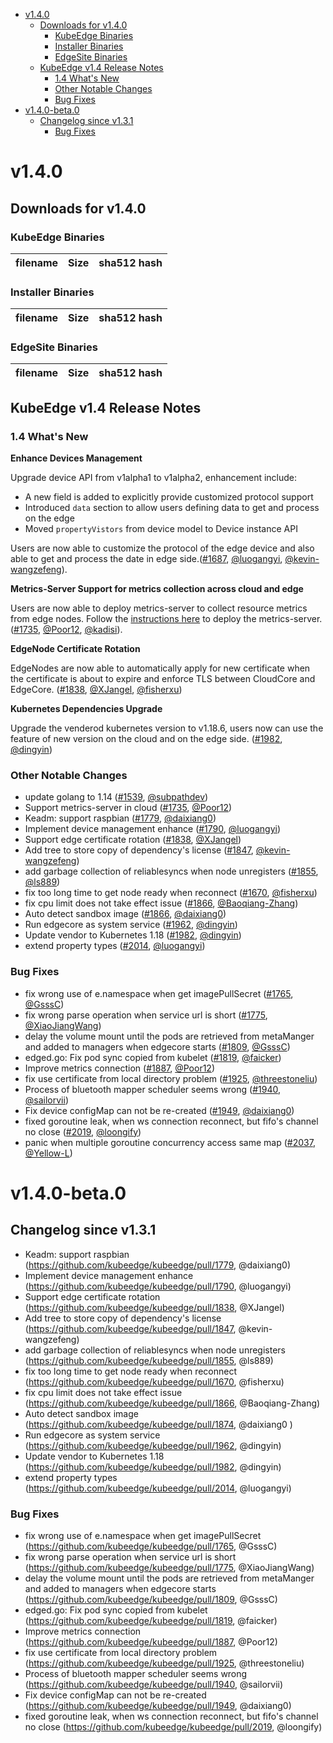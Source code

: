   * [v1.4.0](#v140)
     * [Downloads for v1.4.0](#downloads-for-v140)
        * [KubeEdge Binaries](#kubeedge-binaries)
        * [Installer Binaries](#installer-binaries)
        * [EdgeSite Binaries](#edgesite-binaries)
     * [KubeEdge v1.4 Release Notes](#kubeedge-v14-release-notes)
        * [1.4 What's New](#14-whats-new)
        * [Other Notable Changes](#other-notable-changes)
        * [Bug Fixes](#bug-fixes)
  * [v1.4.0-beta.0](#v140-beta0)
     * [Changelog since v1.3.1](#changelog-since-v131)
        * [Bug Fixes](#bug-fixes-1)
        
# v1.4.0

## Downloads for v1.4.0

### KubeEdge Binaries
| filename | Size | sha512 hash |
| -------- | ---- | ----------- |


### Installer Binaries
| filename | Size | sha512 hash |
| -------- | ---- | ----------- |

### EdgeSite Binaries
| filename | Size | sha512 hash |
| -------- | ---- | ----------- |

## KubeEdge v1.4 Release Notes

### 1.4 What's New

**Enhance Devices Management**

Upgrade device API from v1alpha1 to v1alpha2, enhancement include: 

- A new field is added to explicitly provide customized protocol support
- Introduced `data` section to allow users defining data to get and process on the edge
- Moved `propertyVistors` from device model to Device instance API

Users are now able to customize the protocol of the edge device and also able to get and process the date in edge side.([#1687](https://github.com/kubeedge/kubeedge/pull/1687), [@luogangyi](https://github.com/luogangyi), [@kevin-wangzefeng](https://github.com/kevin-wangzefeng)).

**Metrics-Server Support for metrics collection across cloud and edge**

Users are now able to deploy metrics-server to collect resource metrics from edge nodes. Follow the [instructions here](/docs/setup/keadm.md#support-metrics-server-in-cloud) to deploy the metrics-server. ([#1735](https://github.com/kubeedge/kubeedge/pull/1735), [@Poor12](https://github.com/Poor12), [@kadisi](https://github.com/kadisi)).

**EdgeNode Certificate Rotation**

EdgeNodes are now able to automatically apply for new certificate when the certificate is about to expire and enforce TLS between CloudCore and EdgeCore. ([#1838](https://github.com/kubeedge/kubeedge/pull/1838), [@XJangel](https://github.com/XJangel), [@fisherxu](https://github.com/fisherxu))

**Kubernetes Dependencies Upgrade**

Upgrade the venderod kubernetes version to v1.18.6, users now can use the feature of new version
on the cloud and on the edge side. ([#1982](https://github.com/kubeedge/kubeedge/pull/1982), [@dingyin](https://github.com/dingyin))


### Other Notable Changes

- update golang to 1.14 ([#1539](https://github.com/kubeedge/kubeedge/pull/1539), [@subpathdev](https://github.com/subpathdev))
- Support metrics-server in cloud ([#1735](https://github.com/kubeedge/kubeedge/pull/1735), [@Poor12](https://github.com/Poor12))
- Keadm: support raspbian ([#1779](https://github.com/kubeedge/kubeedge/pull/1779), [@daixiang0](https://github.com/daixiang0))
- Implement device management enhance ([#1790](https://github.com/kubeedge/kubeedge/pull/1790), [@luogangyi](https://github.com/luogangyi))
- Support edge certificate rotation  ([#1838](https://github.com/kubeedge/kubeedge/pull/1838), [@XJangel](https://github.com/XJangel))
- Add tree to store copy of dependency's license ([#1847](https://github.com/kubeedge/kubeedge/pull/1847), [@kevin-wangzefeng](https://github.com/kevin-wangzefeng))
- add garbage collection of reliablesyncs when node unregisters ([#1855](https://github.com/kubeedge/kubeedge/pull/1855), [@ls889](https://github.com/ls889))
- fix too long time to get node ready when reconnect  ([#1670](https://github.com/kubeedge/kubeedge/pull/1670), [@fisherxu](https://github.com/fisherxu))
- fix cpu limit does not take effect issue ([#1866](https://github.com/kubeedge/kubeedge/pull/1866), [@Baoqiang-Zhang](https://github.com/Baoqiang-Zhang))
- Auto detect sandbox image ([#1866](https://github.com/kubeedge/kubeedge/pull/1874), [@daixiang0](https://github.com/daixiang0))
- Run edgecore as system service ([#1962](https://github.com/kubeedge/kubeedge/pull/1962), [@dingyin](https://github.com/dingyin))
- Update vendor to Kubernetes 1.18 ([#1982](https://github.com/kubeedge/kubeedge/pull/1982), [@dingyin](https://github.com/dingyin))
- extend property types ([#2014](https://github.com/kubeedge/kubeedge/pull/2014), [@luogangyi](https://github.com/luogangyi))

### Bug Fixes

- fix wrong use of e.namespace when get imagePullSecret ([#1765](https://github.com/kubeedge/kubeedge/pull/1765), [@GsssC](https://github.com/GsssC))
- fix wrong parse operation when service url is short ([#1775](https://github.com/kubeedge/kubeedge/pull/1775), [@XiaoJiangWang](https://github.com/XiaoJiangWang))
- delay the volume mount until the pods are retrieved from metaManger and added to managers when edgecore starts ([#1809](https://github.com/kubeedge/kubeedge/pull/1809), [@GsssC](https://github.com/GsssC))
- edged.go: Fix pod sync copied from kubelet ([#1819](https://github.com/kubeedge/kubeedge/pull/1819), [@faicker](https://github.com/faicker))
- Improve metrics connection ([#1887](https://github.com/kubeedge/kubeedge/pull/1887), [@Poor12](https://github.com/Poor12))
- fix use certificate from local directory problem ([#1925](https://github.com/kubeedge/kubeedge/pull/1925), [@threestoneliu](https://github.com/threestoneliu))
- Process of bluetooth mapper scheduler seems wrong ([#1940](https://github.com/kubeedge/kubeedge/pull/1940), [@sailorvii](https://github.com/sailorvii))
- Fix device configMap can not be re-created ([#1949](https://github.com/kubeedge/kubeedge/pull/1949), [@daixiang0](https://github.com/daixiang0))
- fixed goroutine leak, when ws connection reconnect, but fifo's channel no close ([#2019](https://github.com/kubeedge/kubeedge/pull/2019), [@loongify](https://github.com/loongify))
- panic when multiple goroutine concurrency access same map ([#2037](https://github.com/kubeedge/kubeedge/pull/2037), [@Yellow-L](https://github.com/Yellow-L))

# v1.4.0-beta.0

## Changelog since v1.3.1

- Keadm: support raspbian (https://github.com/kubeedge/kubeedge/pull/1779, @daixiang0)
- Implement device management enhance (https://github.com/kubeedge/kubeedge/pull/1790, @luogangyi)
- Support edge certificate rotation  (https://github.com/kubeedge/kubeedge/pull/1838, @XJangel)
- Add tree to store copy of dependency's license (https://github.com/kubeedge/kubeedge/pull/1847, @kevin-wangzefeng)
- add garbage collection of reliablesyncs when node unregisters (https://github.com/kubeedge/kubeedge/pull/1855, @ls889)
- fix too long time to get node ready when reconnect  (https://github.com/kubeedge/kubeedge/pull/1670, @fisherxu)
- fix cpu limit does not take effect issue (https://github.com/kubeedge/kubeedge/pull/1866, @Baoqiang-Zhang)
- Auto detect sandbox image (https://github.com/kubeedge/kubeedge/pull/1874, @daixiang0 )
- Run edgecore as system service (https://github.com/kubeedge/kubeedge/pull/1962, @dingyin)
- Update vendor to Kubernetes 1.18 (https://github.com/kubeedge/kubeedge/pull/1982, @dingyin)
- extend property types (https://github.com/kubeedge/kubeedge/pull/2014, @luogangyi)

### Bug Fixes

- fix wrong use of e.namespace when get imagePullSecret (https://github.com/kubeedge/kubeedge/pull/1765, @GsssC)
- fix wrong parse operation when service url is short (https://github.com/kubeedge/kubeedge/pull/1775, @XiaoJiangWang)
- delay the volume mount until the pods are retrieved from metaManger and added to managers when edgecore starts (https://github.com/kubeedge/kubeedge/pull/1809, @GsssC)
- edged.go: Fix pod sync copied from kubelet (https://github.com/kubeedge/kubeedge/pull/1819, @faicker)
- Improve metrics connection (https://github.com/kubeedge/kubeedge/pull/1887, @Poor12)
- fix use certificate from local directory problem (https://github.com/kubeedge/kubeedge/pull/1925, @threestoneliu)
- Process of bluetooth mapper scheduler seems wrong (https://github.com/kubeedge/kubeedge/pull/1940, @sailorvii)
- Fix device configMap can not be re-created (https://github.com/kubeedge/kubeedge/pull/1949, @daixiang0)
- fixed goroutine leak, when ws connection reconnect, but fifo's channel no close (https://github.com/kubeedge/kubeedge/pull/2019, @loongify)
